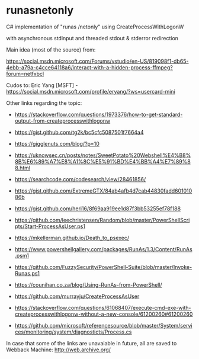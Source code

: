 # runasnetonly
C# implementation of "runas /netonly" using CreateProcessWithLogonW

with asynchronous stdinput and threaded stdout & stderror redirection

Main idea (most of the source) from:

https://social.msdn.microsoft.com/Forums/vstudio/en-US/819098f1-db65-4ebb-a79a-c4cce64118a6/interact-with-a-hidden-process-ffmpeg?forum=netfxbcl

Cudos to: Eric Yang [MSFT] - https://social.msdn.microsoft.com/profile/eryang/?ws=usercard-mini

Other links regarding the topic:
* https://stackoverflow.com/questions/1973376/how-to-get-standard-output-from-createprocesswithlogonw
* https://gist.github.com/tg2k/bc5cfc5087501f7664a4
* https://gigglenuts.com/blog/?p=10
* https://uknowsec.cn/posts/notes/SweetPotato%20Webshell%E4%B8%8B%E6%89%A7%E8%A1%8C%E5%91%BD%E4%BB%A4%E7%89%88.html
* https://searchcode.com/codesearch/view/28461856/

* https://gist.github.com/ExtremeGTX/84ab4afb4d7cab44830fadd60101086b
* https://gist.github.com/heri16/8f69aa919ee1d87f3bb53255ef78f188

* https://github.com/leechristensen/Random/blob/master/PowerShellScripts/Start-ProcessAsUser.ps1

* https://mkellerman.github.io/Death_to_psexec/
* https://www.powershellgallery.com/packages/RunAs/1.3/Content/RunAs.psm1
* https://github.com/FuzzySecurity/PowerShell-Suite/blob/master/Invoke-Runas.ps1
* https://counihan.co.za/blog/Using-RunAs-from-PowerShell/
* https://github.com/murrayju/CreateProcessAsUser

* https://stackoverflow.com/questions/61068407/execute-cmd-exe-with-createprocesswithlogonw-without-a-new-console/61200260#61200260

* https://github.com/microsoft/referencesource/blob/master/System/services/monitoring/system/diagnosticts/Process.cs

In case that some of the links are unavaiable in future, all are saved to Webback Machine: http://web.archive.org/
